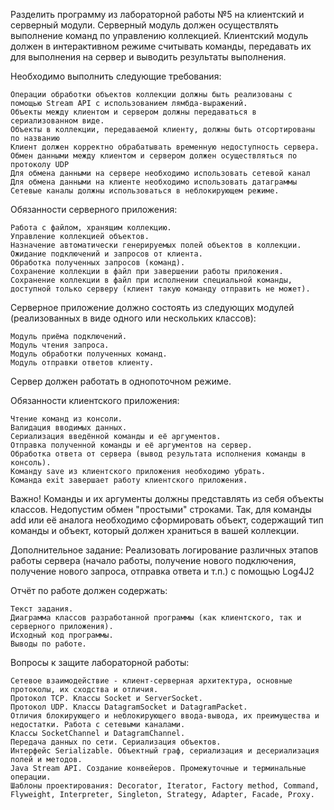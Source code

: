 Разделить программу из лабораторной работы №5 на клиентский и серверный модули. Серверный модуль должен осуществлять выполнение команд по управлению коллекцией. Клиентский модуль должен в интерактивном режиме считывать команды, передавать их для выполнения на сервер и выводить результаты выполнения.

Необходимо выполнить следующие требования:

    Операции обработки объектов коллекции должны быть реализованы с помощью Stream API с использованием лямбда-выражений.
    Объекты между клиентом и сервером должны передаваться в сериализованном виде.
    Объекты в коллекции, передаваемой клиенту, должны быть отсортированы по названию
    Клиент должен корректно обрабатывать временную недоступность сервера.
    Обмен данными между клиентом и сервером должен осуществляться по протоколу UDP
    Для обмена данными на сервере необходимо использовать сетевой канал
    Для обмена данными на клиенте необходимо использовать датаграммы
    Сетевые каналы должны использоваться в неблокирующем режиме.

Обязанности серверного приложения:

    Работа с файлом, хранящим коллекцию.
    Управление коллекцией объектов.
    Назначение автоматически генерируемых полей объектов в коллекции.
    Ожидание подключений и запросов от клиента.
    Обработка полученных запросов (команд).
    Сохранение коллекции в файл при завершении работы приложения.
    Сохранение коллекции в файл при исполнении специальной команды, доступной только серверу (клиент такую команду отправить не может).

Серверное приложение должно состоять из следующих модулей (реализованных в виде одного или нескольких классов):

    Модуль приёма подключений.
    Модуль чтения запроса.
    Модуль обработки полученных команд.
    Модуль отправки ответов клиенту.

Сервер должен работать в однопоточном режиме.

Обязанности клиентского приложения:

    Чтение команд из консоли.
    Валидация вводимых данных.
    Сериализация введённой команды и её аргументов.
    Отправка полученной команды и её аргументов на сервер.
    Обработка ответа от сервера (вывод результата исполнения команды в консоль).
    Команду save из клиентского приложения необходимо убрать.
    Команда exit завершает работу клиентского приложения.

Важно! Команды и их аргументы должны представлять из себя объекты классов. Недопустим обмен "простыми" строками. Так, для команды add или её аналога необходимо сформировать объект, содержащий тип команды и объект, который должен храниться в вашей коллекции.

Дополнительное задание:
Реализовать логирование различных этапов работы сервера (начало работы, получение нового подключения, получение нового запроса, отправка ответа и т.п.) с помощью Log4J2

Отчёт по работе должен содержать:

    Текст задания.
    Диаграмма классов разработанной программы (как клиентского, так и серверного приложения).
    Исходный код программы.
    Выводы по работе.

Вопросы к защите лабораторной работы:

    Сетевое взаимодействие - клиент-серверная архитектура, основные протоколы, их сходства и отличия.
    Протокол TCP. Классы Socket и ServerSocket.
    Протокол UDP. Классы DatagramSocket и DatagramPacket.
    Отличия блокирующего и неблокирующего ввода-вывода, их преимущества и недостатки. Работа с сетевыми каналами.
    Классы SocketChannel и DatagramChannel.
    Передача данных по сети. Сериализация объектов.
    Интерфейс Serializable. Объектный граф, сериализация и десериализация полей и методов.
    Java Stream API. Создание конвейеров. Промежуточные и терминальные операции.
    Шаблоны проектирования: Decorator, Iterator, Factory method, Command, Flyweight, Interpreter, Singleton, Strategy, Adapter, Facade, Proxy.

